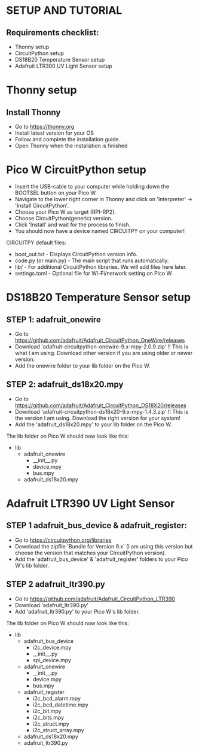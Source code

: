 # SETUP AND TUTORIAL

## Requirements checklist:
* Thonny setup
* CircuitPython setup
* DS18B20 Temperature Sensor setup
* Adafruit LTR390 UV Light Sensor setup


# Thonny setup

## Install Thonny
- Go to https://thonny.org
- Install latest version for your OS
- Follow and complete the installation guide.
- Open Thonny when the installation is finished

# Pico W CircuitPython setup
- Insert the USB-cable to your computer while holding down the BOOTSEL button on your Pico W.
- Navigate to the lower right corner in Thonny and click on 'Interpreter' -> 'Install CircuitPython'.
- Choose your Pico W as target (RPI-RP2).
- Choose CircuitPython(generic) version.
- Click 'Install' and wait for the process to finish.
- You should now have a device named CIRCUITPY on your computer!

CIRCUITPY default files:
* boot_out.txt - Displays CircuitPython version info.
* code.py (or main.py) - The main script that runs automatically.
* lib/ - For additional CircuitPython libraries. We will add files here later.
* settings.toml - Optional file for Wi-Fi/network setting on Pico W.

# DS18B20 Temperature Sensor setup

## STEP 1: adafruit_onewire
- Go to https://github.com/adafruit/Adafruit_CircuitPython_OneWire/releases
- Download 'adafruit-circuitpython-onewire-9.x-mpy-2.0.9.zip'   !! This is what I am using. Download other version if you are using older or newer version.
-  Add the onewire folder to your lib folder on the Pico W.

## STEP 2: adafruit_ds18x20.mpy
- Go to https://github.com/adafruit/Adafruit_CircuitPython_DS18X20/releases
- Download 'adafruit-circuitpython-ds18x20-9.x-mpy-1.4.3.zip'  !! This is the version I am using. Download the right version for your system!
- Add the 'adafruit_ds18x20.mpy' to your lib folder on the Pico W.

The lib folder on Pico W should now look like this:

* lib
  * adafruit_onewire
    - \_\_init\_\_.py
    - device.mpy
    - bus.mpy
  * adafruit_ds18x20.mpy

# Adafruit LTR390 UV Light Sensor

## STEP 1 adafruit_bus_device & adafruit_register:
- Go to https://circuitpython.org/libraries
- Download the zipfile 'Bundle for Version 9.x' (I am using this version but choose the version that matches your CircuitPython version).
- Add the 'adafruit_bus_device' & 'adafruit_register' folders to your Pico W's lib folder. 

## STEP 2 adafruit_ltr390.py
- Go to https://github.com/adafruit/Adafruit_CircuitPython_LTR390
- Download 'adafruit_ltr390.py'
- Add 'adafruit_ltr390.py' to your Pico W's lib folder.

The lib folder on Pico W should now look like this:

* lib
  * adafruit_bus_device
    - i2c_device.mpy
    - \_\_init\_\_.py
    - spi_device.mpy
  * adafruit_onewire
    - \_\_init\_\_.py
    - device.mpy
    - bus.mpy
  * adafruit_register
    - i2c_bcd_alarm.mpy
    - i2c_bcd_datetime.mpy
    - i2c_bit.mpy
    - i2c_bits.mpy
    - i2c_struct.mpy
    - i2c_struct_array.mpy
  * adafruit_ds18x20.mpy
  * adafruit_ltr390.py

